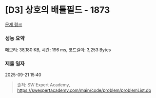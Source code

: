 # [D3] 상호의 배틀필드 - 1873 

[문제 링크](https://swexpertacademy.com/main/code/problem/problemDetail.do?contestProbId=AV5LyE7KD2ADFAXc) 

### 성능 요약

메모리: 38,180 KB, 시간: 196 ms, 코드길이: 3,253 Bytes

### 제출 일자

2025-09-21 15:40



> 출처: SW Expert Academy, https://swexpertacademy.com/main/code/problem/problemList.do